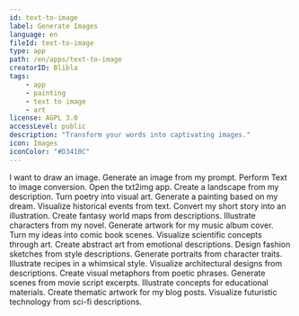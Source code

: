 ```yaml
---
id: text-to-image
label: Generate Images
language: en
fileId: text-to-image
type: app
path: /en/apps/text-to-image
creatorID: Blibla
tags:
    - app
    - painting
    - text to image
    - art
license: AGPL 3.0
accessLevel: public
description: "Transform your words into captivating images."
icon: Images
iconColor: "#D3410C"
---
```


I want to draw an image.
Generate an image from my prompt.
Perform Text to image conversion.
Open the txt2img app.
Create a landscape from my description.
Turn poetry into visual art.
Generate a painting based on my dream.
Visualize historical events from text.
Convert my short story into an illustration.
Create fantasy world maps from descriptions.
Illustrate characters from my novel.
Generate artwork for my music album cover.
Turn my ideas into comic book scenes.
Visualize scientific concepts through art.
Create abstract art from emotional descriptions.
Design fashion sketches from style descriptions.
Generate portraits from character traits.
Illustrate recipes in a whimsical style.
Visualize architectural designs from descriptions.
Create visual metaphors from poetic phrases.
Generate scenes from movie script excerpts.
Illustrate concepts for educational materials.
Create thematic artwork for my blog posts.
Visualize futuristic technology from sci-fi descriptions.
